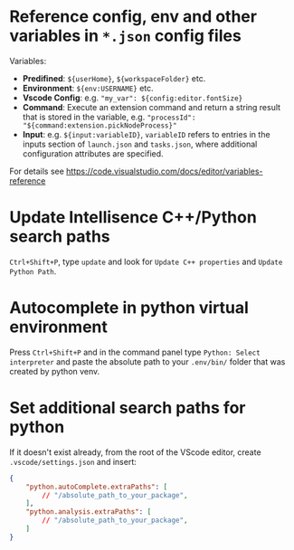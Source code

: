 
# Reference config, env and other variables in `*.json` config files

Variables:
- **Predifined**: `${userHome}`, `${workspaceFolder}` etc.
- **Environment**: `${env:USERNAME}` etc.
- **Vscode Config**: e.g. `"my_var": ${config:editor.fontSize}`
- **Command**: Execute an extension command and return a string result that is stored in the variable, e.g. `"processId": "${command:extension.pickNodeProcess}"`
- **Input**: e.g. `${input:variableID}`, `variableID` refers to entries in the inputs section of `launch.json` and `tasks.json`, where additional configuration attributes are specified.

For details see https://code.visualstudio.com/docs/editor/variables-reference

# Update Intellisence C++/Python search paths

`Ctrl+Shift+P`, type `update` and look for `Update C++ properties` and `Update Python Path`.

# Autocomplete in python virtual environment

Press `Ctrl+Shift+P` and in the command panel type `Python: Select interpreter` and paste the absolute path to your `.env/bin/` folder that was created by python venv.

# Set additional search paths for python

If it doesn't exist already, from the root of the VScode editor, create `.vscode/settings.json` and insert:
```json
{
    "python.autoComplete.extraPaths": [
        // "/absolute_path_to_your_package",
    ],
    "python.analysis.extraPaths": [
        // "/absolute_path_to_your_package",
    ]
}
``` 
